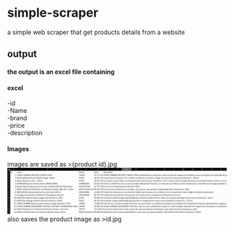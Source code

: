 # simple-scraper  
a simple web scraper that get products details from a website  
## output  
#### the output is an excel  file containing
#### excel  
-id  
-Name  
-brand  
-price  
-description  

#### Images
images are saved as >{product id}.jpg
![Image](/screenshots/excel.png)
also saves the product image as >id.jpg
